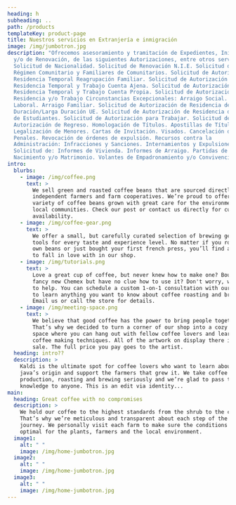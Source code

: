 ```yaml
---
heading: h
subheading: ..
path: /products
templateKey: product-page
title: Nuestros servicios en Extranjería e inmigración
image: /img/jumbotron.jpg
description: "Ofrecemos asesoramiento y tramitación de Expedientes, Iniciales
  y/o de Renovación, de las siguientes Autorizaciones, entre otros servicio:
  Solicitud de Nacionalidad. Solicitud de Renovación N.I.E. Solicitud de N.I.E.
  Régimen Comunitario y Familiares de Comunitarios. Solicitud de Autorización de
  Residencia Temporal Reagrupación Familiar. Solicitud de Autorización de
  Residencia Temporal y Trabajo Cuenta Ajena. Solicitud de Autorización de
  Residencia Temporal y Trabajo Cuenta Propia. Solicitud de Autorización de
  Residencia y/o Trabajo Circunstancias Excepcionales: Arraigo Social. Arraigo
  Laboral. Arraigo Familiar. Solicitud de Autorización de Residencia de Larga
  Duración/Larga Duración UE. Solicitud de Autorización de Residencia de Visado
  de Estudiantes. Solicitud de Autorización para Trabajar. Solicitud de
  Autorización de Regreso. Homologación de Títulos. Apostillas de Títulos.
  Legalización de Menores. Cartas de Invitación. Visados. Cancelación de
  Penales. Revocación de órdenes de expulsión. Recursos contra la
  Administración: Infracciones y Sanciones. Internamientos y Expulsiones.
  Solicitud de: Informes de Vivienda. Informes de Arraigo. Partidas de
  Nacimiento y/o Matrimonio. Volantes de Empadronamiento y/o Convivencia."
intro:
  blurbs:
    - image: /img/coffee.png
      text: >
        We sell green and roasted coffee beans that are sourced directly from
        independent farmers and farm cooperatives. We’re proud to offer a
        variety of coffee beans grown with great care for the environment and
        local communities. Check our post or contact us directly for current
        availability.
    - image: /img/coffee-gear.png
      text: >
        We offer a small, but carefully curated selection of brewing gear and
        tools for every taste and experience level. No matter if you roast your
        own beans or just bought your first french press, you’ll find a gadget
        to fall in love with in our shop.
    - image: /img/tutorials.png
      text: >
        Love a great cup of coffee, but never knew how to make one? Bought a
        fancy new Chemex but have no clue how to use it? Don't worry, we’re here
        to help. You can schedule a custom 1-on-1 consultation with our baristas
        to learn anything you want to know about coffee roasting and brewing.
        Email us or call the store for details.
    - image: /img/meeting-space.png
      text: >
        We believe that good coffee has the power to bring people together.
        That’s why we decided to turn a corner of our shop into a cozy meeting
        space where you can hang out with fellow coffee lovers and learn about
        coffee making techniques. All of the artwork on display there is for
        sale. The full price you pay goes to the artist.
  heading: intro??
  description: >
    Kaldi is the ultimate spot for coffee lovers who want to learn about their
    java’s origin and support the farmers that grew it. We take coffee
    production, roasting and brewing seriously and we’re glad to pass that
    knowledge to anyone. This is an edit via identity...
main:
  heading: Great coffee with no compromises
  description: >
    We hold our coffee to the highest standards from the shrub to the cup.
    That’s why we’re meticulous and transparent about each step of the coffee’s
    journey. We personally visit each farm to make sure the conditions are
    optimal for the plants, farmers and the local environment.
  image1:
    alt: " "
    image: /img/home-jumbotron.jpg
  image2:
    alt: " "
    image: /img/home-jumbotron.jpg
  image3:
    alt: " "
    image: /img/home-jumbotron.jpg
---
```

